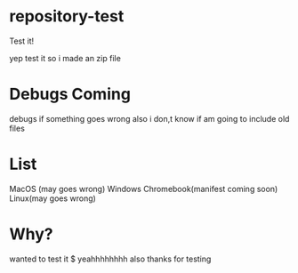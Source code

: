 # repository-test
Test it!

yep test it
so i made an zip file 

# Debugs Coming
debugs if something goes wrong
also i don,t know if am going to include old files

# List
MacOS (may goes wrong)
Windows 
Chromebook(manifest coming soon)
Linux(may goes wrong)
# Why?
wanted to test it
$ yeahhhhhhhh
also thanks for testing
